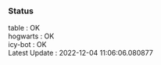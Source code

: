 ### Status


table : OK  
hogwarts : OK  
icy-bot : OK  
Latest Update : 2022-12-04 11:06:06.080877
